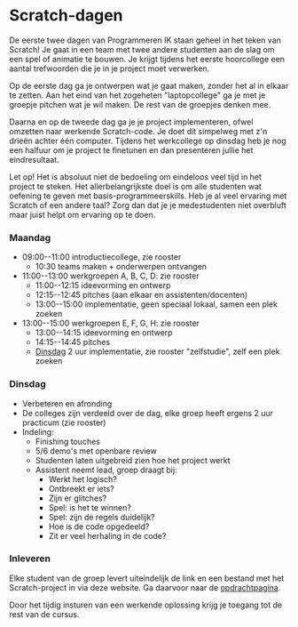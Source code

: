 # Scratch-dagen

De eerste twee dagen van Programmeren IK staan geheel in het teken van Scratch! Je gaat in een team met twee andere studenten aan de slag om een spel of animatie te bouwen. Je krijgt tijdens het eerste hoorcollege een aantal trefwoorden die je in je project moet verwerken.

Op de eerste dag ga je ontwerpen wat je gaat maken, zonder het al in elkaar te zetten. Aan het eind van het zogeheten "laptopcollege" ga je met je groepje pitchen wat je wil maken. De rest van de groepjes denken mee.

Daarna en op de tweede dag ga je je project implementeren, ofwel omzetten naar werkende Scratch-code. Je doet dit simpelweg met z'n drieën achter één computer. Tijdens het werkcollege op dinsdag heb je nog een halfuur om je project te finetunen en dan presenteren jullie het eindresultaat.

Let op! Het is absoluut niet de bedoeling om eindeloos veel tijd in het project te steken. Het allerbelangrijkste doel is om alle studenten wat oefening te geven met basis-programmeerskills. Heb je al veel ervaring met Scratch of een andere taal? Zorg dan dat je je medestudenten niet overbluft maar juist helpt om ervaring op te doen.

### Maandag

- 09:00--11:00 introductiecollege, zie rooster
    - 10:30 teams maken + onderwerpen ontvangen
- 11:00--13:00 werkgroepen A, B, C, D: zie rooster
    - 11:00--12:15 ideevorming en ontwerp
    - 12:15--12:45 pitches (aan elkaar en assistenten/docenten)
    - 13:00--15:00 implementatie, geen speciaal lokaal, samen een plek zoeken
- 13:00--15:00 werkgroepen E, F, G, H: zie rooster
    - 13:00--14:15 ideevorming en ontwerp
    - 14:15--14:45 pitches
    - <u>Dinsdag</u> 2 uur implementatie, zie rooster "zelfstudie", zelf een plek zoeken

### Dinsdag

- Verbeteren en afronding
- De colleges zijn verdeeld over de dag, elke groep heeft ergens 2 uur practicum (zie rooster)
- Indeling:
    - Finishing touches
    - 5/6 demo's met openbare review
    - Studenten laten uitgebreid zien hoe het project werkt
    - Assistent neemt lead, groep draagt bij:
        - Werkt het logisch?
        - Ontbreekt er iets?
        - Zijn er glitches?
        - Spel: is het te winnen?
        - Spel: zijn de regels duidelijk?
        - Hoe is de code opgedeeld?
        - Zit er veel herhaling in de code?

### Inleveren

Elke student van de groep levert uiteindelijk de link en een bestand met het Scratch-project in via deze website. Ga daarvoor naar de [opdrachtpagina](/cs50/scratch).

Door het tijdig insturen van een werkende oplossing krijg je toegang tot de rest van de cursus.
